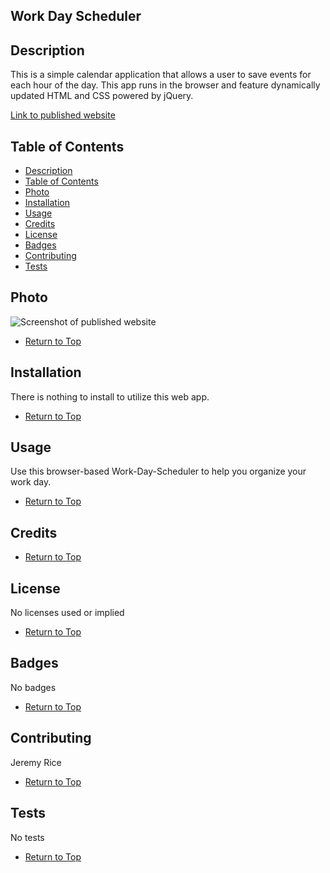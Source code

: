 ## Work Day Scheduler

## Description 

This is a simple calendar application that allows a user to save events for each hour of the day. This app runs in the browser and feature dynamically updated HTML and CSS powered by jQuery.

[Link to published website](https://jdavidrice.github.io/Work-Day-Scheduler/)

## Table of Contents

* [Description](#Description)
* [Table of Contents](#Table-of-Contents)
* [Photo](#Photo)
* [Installation](#Installation)
* [Usage](#Usage)
* [Credits](#Credits)
* [License](#License)
* [Badges](#Badges)
* [Contributing](#Contributing)
* [Tests](#Tests)

## Photo

![Screenshot of published website](work-day-scheduler.png)

* [Return to Top](#Work-Day-Scheduler)

## Installation

There is nothing to install to utilize this web app. 

* [Return to Top](#Work-Day-Scheduler)

## Usage 

Use this browser-based Work-Day-Scheduler to help you organize your work day.

* [Return to Top](#Work-Day-Scheduler)

## Credits



* [Return to Top](#Work-Day-Scheduler)

## License

No licenses used or implied 

* [Return to Top](#Work-Day-Scheduler)

## Badges

No badges 

* [Return to Top](#Work-Day-Scheduler)

## Contributing

Jeremy Rice

* [Return to Top](#Work-Day-Scheduler)

## Tests

No tests

* [Return to Top](#Work-Day-Scheduler)